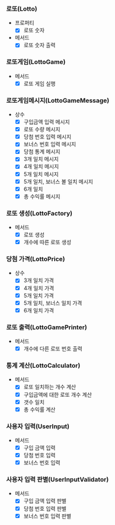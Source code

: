 ### 로또(Lotto)
- 프로퍼티
  - [x] 로또 숫자
- 메서드
  - [x] 로또 숫자 출력

### 로또게임(LottoGame)
- 메서드
  - [x] 로또 게임 실행

### 로또게임메시지(LottoGameMessage)
- 상수
  - [x] 구입금액 입력 메시지
  - [x] 로또 수량 메시지
  - [x] 당첨 번호 입력 메시지
  - [x] 보너스 번호 입력 메시지
  - [x] 당첨 통계 메시지
  - [x] 3개 일치 메시지
  - [x] 4개 일치 메시지
  - [x] 5개 일치 메시지
  - [x] 5개 일치, 보너스 볼 일치 메시지
  - [x] 6개 일치
  - [x] 총 수익률 메시지

### 로또 생성(LottoFactory)
- 메서드
  - [x] 로또 생성
  - [x] 개수에 따른 로또 생성

### 당첨 가격(LottoPrice)
- 상수
  - [X] 3개 일치 가격
  - [x] 4개 일치 가격
  - [x] 5개 일치 가격
  - [x] 5개 일치, 보너스 일치 가격
  - [x] 6개 일치 가격

### 로또 출력(LottoGamePrinter)
- 메서드
  - [X] 개수에 다른 로또 번호 출력

### 통계 계산(LottoCalculator)
- 메서드
  - [x] 로또 일치하는 개수 계산
  - [x] 구입금액에 대한 로또 개수 계산
  - [x] 갯수 일치
  - [x] 총 수익률 계산

### 사용자 입력(UserInput)
- 메서드
  - [x] 구입 금액 입력
  - [x] 당첨 번호 입력
  - [x] 보너스 번호 입력

### 사용자 입력 판별(UserInputValidator)
- 메서드
  - [X] 구입 금액 입력 판별
  - [x] 당첨 번호 입력 판별
  - [x] 보너스 번호 입력 판별